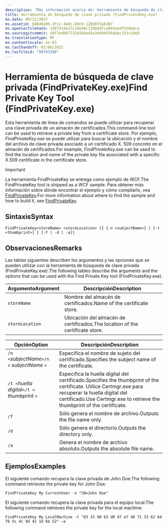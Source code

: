 ```yaml
---
description: 'Más información acerca de: herramienta de búsqueda de clave privada (FindPrivateKey.exe)'
title: Herramienta de búsqueda de clave privada (FindPrivateKey.exe)
ms.date: 09/11/2017
ms.assetid: b8846a95-3fcc-4e8c-b9c0-128d975a6307
ms.openlocfilehash: 1d87d19e17c1de89c13db6d7ca092eedf630e6ca
ms.sourcegitcommit: ddf7edb67715a5b9a45e3dd44536dabc153c1de0
ms.translationtype: MT
ms.contentlocale: es-ES
ms.lasthandoff: 02/06/2021
ms.locfileid: "99793290"
---
```

# <a name="find-private-key-tool-findprivatekeyexe"></a><span data-ttu-id="c1005-103">Herramienta de búsqueda de clave privada (FindPrivateKey.exe)</span><span class="sxs-lookup"><span data-stu-id="c1005-103">Find Private Key Tool (FindPrivateKey.exe)</span></span>

<span data-ttu-id="c1005-104">Esta herramienta de línea de comandos se puede utilizar para recuperar una clave privada de un almacén de certificados.</span><span class="sxs-lookup"><span data-stu-id="c1005-104">This command-line tool can be used to retrieve a private key from a certificate store.</span></span> <span data-ttu-id="c1005-105">Por ejemplo, *FindPrivateKey.exe* se puede utilizar para buscar la ubicación y el nombre del archivo de clave privada asociado a un certificado X. 509 concreto en el almacén de certificados.</span><span class="sxs-lookup"><span data-stu-id="c1005-105">For example, *FindPrivateKey.exe* can be used to find the location and name of the private key file associated with a specific X.509 certificate in the certificate store.</span></span>

> [!IMPORTANT]
> <span data-ttu-id="c1005-106">La herramienta FindPrivateKey se entrega como ejemplo de WCF.</span><span class="sxs-lookup"><span data-stu-id="c1005-106">The FindPrivateKey tool is shipped as a WCF sample.</span></span> <span data-ttu-id="c1005-107">Para obtener más información sobre dónde encontrar el ejemplo y cómo compilarlo, vea [FindPrivateKey](./samples/findprivatekey.md).</span><span class="sxs-lookup"><span data-stu-id="c1005-107">For more information about where to find the sample and how to build it, see [FindPrivateKey](./samples/findprivatekey.md).</span></span>

## <a name="syntax"></a><span data-ttu-id="c1005-108">Sintaxis</span><span class="sxs-lookup"><span data-stu-id="c1005-108">Syntax</span></span>

```console
FindPrivateKey<storeName> <storeLocation> [{ {-n <subjectName>} | {-t <thumbprint>} } [-f | -d | -a]]
```

## <a name="remarks"></a><span data-ttu-id="c1005-109">Observaciones</span><span class="sxs-lookup"><span data-stu-id="c1005-109">Remarks</span></span>

<span data-ttu-id="c1005-110">Las tablas siguientes describen los argumentos y las opciones que se pueden utilizar con la herramienta de búsqueda de clave privada (FindPrivateKey.exe).</span><span class="sxs-lookup"><span data-stu-id="c1005-110">The following tables describe the arguments and the options that can be used with the Find Private Key tool (FindPrivateKey.exe).</span></span>

|<span data-ttu-id="c1005-111">Argumento</span><span class="sxs-lookup"><span data-stu-id="c1005-111">Argument</span></span>|<span data-ttu-id="c1005-112">Descripción</span><span class="sxs-lookup"><span data-stu-id="c1005-112">Description</span></span>|
|--------------|-----------------|
|`storeName`|<span data-ttu-id="c1005-113">Nombre del almacén de certificados.</span><span class="sxs-lookup"><span data-stu-id="c1005-113">Name of the certificate store.</span></span>|
|`storeLocation`|<span data-ttu-id="c1005-114">Ubicación del almacén de certificados.</span><span class="sxs-lookup"><span data-stu-id="c1005-114">The location of the certificate store.</span></span>|

|<span data-ttu-id="c1005-115">Opción</span><span class="sxs-lookup"><span data-stu-id="c1005-115">Option</span></span>|<span data-ttu-id="c1005-116">Descripción</span><span class="sxs-lookup"><span data-stu-id="c1005-116">Description</span></span>|
|------------|-----------------|
|<span data-ttu-id="c1005-117">`/n <`*subjectName*`>`</span><span class="sxs-lookup"><span data-stu-id="c1005-117">`/n <` *subjectName* `>`</span></span>|<span data-ttu-id="c1005-118">Especifica el nombre de sujeto del certificado.</span><span class="sxs-lookup"><span data-stu-id="c1005-118">Specifies the subject name of the certificate.</span></span>|
|<span data-ttu-id="c1005-119">`/t <`*huella digital*`>`</span><span class="sxs-lookup"><span data-stu-id="c1005-119">`/t <` *thumbprint* `>`</span></span>|<span data-ttu-id="c1005-120">Especifica la huella digital del certificado.</span><span class="sxs-lookup"><span data-stu-id="c1005-120">Specifies the thumbprint of the certificate.</span></span> <span data-ttu-id="c1005-121">Utilice Certmgr.exe para recuperar la huella digital del certificado.</span><span class="sxs-lookup"><span data-stu-id="c1005-121">Use Certmgr.exe to retrieve the thumbprint of the certificate.</span></span>|
|`/f`|<span data-ttu-id="c1005-122">Sólo genera el nombre de archivo.</span><span class="sxs-lookup"><span data-stu-id="c1005-122">Outputs the file name only.</span></span>|
|`/d`|<span data-ttu-id="c1005-123">Sólo genera el directorio.</span><span class="sxs-lookup"><span data-stu-id="c1005-123">Outputs the directory only.</span></span>|
|`/a`|<span data-ttu-id="c1005-124">Genera el nombre de archivo absoluto.</span><span class="sxs-lookup"><span data-stu-id="c1005-124">Outputs the absolute file name.</span></span>|

## <a name="examples"></a><span data-ttu-id="c1005-125">Ejemplos</span><span class="sxs-lookup"><span data-stu-id="c1005-125">Examples</span></span>

<span data-ttu-id="c1005-126">El siguiente comando recupera la clave privada de John Doe:</span><span class="sxs-lookup"><span data-stu-id="c1005-126">The following command retrieves the private key for John Doe:</span></span>

```console
FindPrivateKey My CurrentUser -n "CN=John Doe"
```

<span data-ttu-id="c1005-127">El siguiente comando recupera la clave privada para el equipo local:</span><span class="sxs-lookup"><span data-stu-id="c1005-127">The following command retrieves the private key for the local machine:</span></span>

```console
FindPrivateKey My LocalMachine -t "03 33 98 63 d0 47 e7 48 71 33 62 64 76 5c 4c 9d 42 1d 6b 52" –a
```
